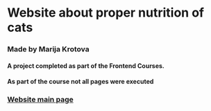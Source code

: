 # Website about proper nutrition of cats
### Made by Marija Krotova

#### A project completed as part of the Frontend Courses.
#### As part of the course not all pages were executed 

### [Website main page](https://mashakrot.github.io/cat-energy-public/build/index.html)



